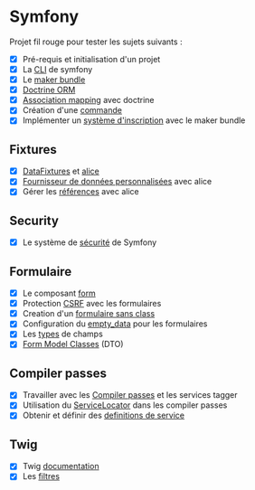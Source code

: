 # Symfony

Projet fil rouge pour tester les sujets suivants :

- [x] Pré-requis et initialisation d'un projet
- [x] La [CLI](https://symfony.com/download) de symfony
- [x] Le [maker bundle](https://symfony.com/doc/current/bundles/SymfonyMakerBundle/index.html)
- [x] [Doctrine ORM](https://symfony.com/doc/current/doctrine.html)
- [x] [Association mapping](https://www.doctrine-project.org/projects/doctrine-orm/en/2.8/reference/association-mapping.html) avec doctrine
- [x] Création d'une [commande](https://symfony.com/doc/current/console.html)
- [x] Implémenter un [système d'inscription](https://symfony.com/doc/current/doctrine/registration_form.html) avec le maker bundle

## Fixtures

- [x] [DataFixtures](https://symfony.com/doc/current/bundles/DoctrineFixturesBundle/index.html) et [alice](https://github.com/nelmio/alice)
- [x] [Fournisseur de données personnalisées](https://drib.tech/programming/symfony-4-alice-3-tutorial) avec alice
- [x] Gérer les [références](https://github.com/nelmio/alice/blob/master/doc/relations-handling.md) avec alice

## Security

- [x] Le système de [sécurité](https://symfony.com/doc/current/security.html) de Symfony

## Formulaire

- [x] Le composant [form](https://symfony.com/doc/current/forms.html)
- [x] Protection [CSRF](https://symfony.com/doc/current/security/csrf.html) avec les formulaires
- [x] Creation d'un [formulaire sans class](https://symfony.com/doc/current/form/without_class.html)
- [x] Configuration du [empty_data](https://symfony.com/doc/current/form/use_empty_data.html) pour les formulaires
- [x] Les [types](https://symfony.com/doc/current/reference/forms/types.html) de champs
- [x] [Form Model Classes](https://symfonycasts.com/screencast/symfony-forms/form-dto) (DTO)

## Compiler passes

- [x] Travailler avec les [Compiler passes](https://symfony.com/doc/current/service_container/compiler_passes.html) et les services tagger
- [x] Utilisation du [ServiceLocator](https://symfony.com/doc/current/service_container/service_subscribers_locators.html#using-service-locators-in-compiler-passes) dans les compiler passes
- [x] Obtenir et définir des [definitions de service](https://symfony.com/doc/current/service_container/definitions.html)

## Twig

- [x] Twig [documentation](https://twig.symfony.com/doc/3.x/)
- [x] Les [filtres](https://twig.symfony.com/doc/3.x/filters/index.html)